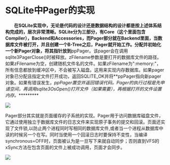 # SQLite中Pager的实现
&nbsp;&nbsp;&nbsp;&nbsp;&nbsp;&nbsp;&nbsp;**在SQLite实现中，无论是代码的设计还是数据结构的设计都是按上述体系结构完成的，层次非常清晰。SQLite分为三部分，有Core（这个里面包含Compiler），Backend和Accessories，而Pager部分就在Backend里面，当数据库文件被打开，并且创建一个B-Tree之后，Pager就开始工作。分配并初始化一个新Pager对象，将其指针放到**ppPager。该pager会在调用sqlite3PagerClose()时被释放。zFilename参数是要打开的数据库文件的路径。如果zFilename为空，创建随机文件名的文件。如果zFilename为":memory:"，所有信息都放到缓冲区中，不会被写入磁盘。这用来实现内存数据库。如果pager对象已分配且指定文件打开成功，返回SQLITE_OK并将**ppPager指向新pager对象。如果有错误发生，*ppPager置空并返回错误代码。Pager的执行过程是先申请空间，再调用sqlite3OsOpen()打开文件（如果需要），再根据打开的文件设置内存。**********

<img src="lj1.png">

Pager部分其实就是页面缓存的子系统的实现。Pager用于访问数据库磁盘文件，它通过使用独立于数据库文件的日志文件来实现原子事务的提交和回滚。页面还实现了文件锁,以防止两个进程同时写相同的数据库文件,或者当一个进程从数据库中读的时候另一个在写。同时当使用一个回滚日志时要保持不变性，当编译synchronous=OFF时，页面被认为是一旦写下来就自动同步；否则直到VFS的xSync方法在包含页面的文件上被成功调用，页面才会同步。


<img src="lj2.png">
